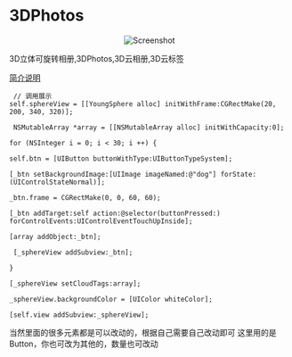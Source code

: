 # 3DPhotos


<p align="center">
<img src="https://github.com/silencesmile/3DPhotos/blob/master/11359.gif" alt="Screenshot"/>
</p>

3D立体可旋转相册,3DPhotos,3D云相册,3D云标签


[简介说明 ](http://www.jianshu.com/p/282cfa8ff3d3)


     // 调用展示
    self.sphereView = [[YoungSphere alloc] initWithFrame:CGRectMake(20, 200, 340, 320)];

     NSMutableArray *array = [[NSMutableArray alloc] initWithCapacity:0];

    for (NSInteger i = 0; i < 30; i ++) {

    self.btn = [UIButton buttonWithType:UIButtonTypeSystem];

    [_btn setBackgroundImage:[UIImage imageNamed:@"dog"] forState:(UIControlStateNormal)];

    _btn.frame = CGRectMake(0, 0, 60, 60);

    [_btn addTarget:self action:@selector(buttonPressed:) forControlEvents:UIControlEventTouchUpInside];

    [array addObject:_btn];

     [_sphereView addSubview:_btn];

    }

    [_sphereView setCloudTags:array];

    _sphereView.backgroundColor = [UIColor whiteColor];
  
    [self.view addSubview:_sphereView];

当然里面的很多元素都是可以改动的，根据自己需要自己改动即可
这里用的是Button，你也可改为其他的，数量也可改动




